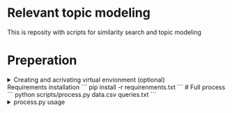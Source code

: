 # Relevant topic modeling
This is reposity with scripts for similarity search and topic modeling

# Preperation
<details>
<summary>Creating and acrivating virtual envionment (optional)</summary>
Creating virtual enviornment
```
python -m venv venv
```
Activating virtual enviornment
Windows
```
venv\Scripts\activate.bat
```
Linux
```
source <venv>/bin/activate
```
</details>
Requirements installation
```
pip install -r requirenments.txt
```
# Full process
```
python scripts/process.py data.csv queries.txt
```
<details>
<summary>process.py usage</summary>
``` 
usage: process.py [-h] [-o OUTPUT] [-l LANG] [-s] [-m MODEL] [-t THRESHOLD] [-sm SPACY_MODEL] [-gpt GPT_MODEL]
                  input queries

positional arguments:
  input                 path to input file
  queries               path to file with regex queries for relevant sentences search

options:
  -h, --help            show this help message and exit
  -o OUTPUT, --output OUTPUT
                        path to directory where output files will be stored (default: ../data/)
  -l LANG, --lang LANG  language of documents (default: en)
  -s, --smart           use smart paragraphisation
  -m MODEL, --model MODEL
                        model for embedding (default: sentence-transformers/sentence-t5-xl)
  -t THRESHOLD, --threshold THRESHOLD
                        threshold to determine relevant sentences (default: 0.5)
  -sm SPACY_MODEL, --spacy_model SPACY_MODEL
                        spacy model for lemmatization (default: en_core_web_lg)
  -gpt GPT_MODEL, --gpt_model GPT_MODEL
                        model for topic representation and summary (default: None)
```
</details>
# Paragraphs and sentences split process
```
python scripts/split.py data.csv
```
<details>
<summary>split.py usage</summary>
```
usage: split.py [-h] [-o OUTPUT] [-l LANG] [-s] [-m MODEL] input

positional arguments:
  input                 path to input file

options:
  -h, --help            show this help message and exit
  -o OUTPUT, --output OUTPUT
                        path to directory where output files will be stored (default: ../data/)
  -l LANG, --lang LANG  language of documents (default: en)
  -s, --smart           use smart paragraphisation
  -m MODEL, --model MODEL
                        model for smart paragraphisation (default: sentence-transformers/sentence-t5-xl)
```
</details>

# Similarity score computing
```
python scripts/similarity.py queris.txt
```
<details>
<summary>similarity.py usage</summary>
```
usage: similarity.py [-h] [-i INPUT] [-o OUTPUT] [-e EMBEDDINGS] [-m MODEL] queries

positional arguments:
  queries               path to file with regex queries for relevant sentences search

options:
  -h, --help            show this help message and exit
  -i INPUT, --input INPUT
                        path to directory with paragraphs.csv and sentences.csv (default: ../data/)
  -o OUTPUT, --output OUTPUT
                        path to directory where files will be stored (default: ../data/)
  -e EMBEDDINGS, --embeddings EMBEDDINGS
                        is there embeddings
  -m MODEL, --model MODEL
                        model for embedding (default: sentence-transformers/sentence-t5-xl)
```
</details>
# Topic modeling
```
python scripts/topic_modeling.py
```
<details>
<summary>topic_modeling.py usage</summary>
```
usage: topic_modeling.py [-h] [-i INPUT] [-o OUTPUT] [-t THRESHOLD] [-sm SPACY_MODEL] [-m MODEL] [-gpt GPT_MODEL]

options:
  -h, --help            show this help message and exit
  -i INPUT, --input INPUT
                        path to directory with sentences_sim.csv, optionaly with sentences_embeddings.npy (default:
                        ../data/)
  -o OUTPUT, --output OUTPUT
                        path to directory where files will be stored (default: ../data/)
  -t THRESHOLD, --threshold THRESHOLD
                        threshold to determine relevant sentences (default: 0.5)
  -sm SPACY_MODEL, --spacy_model SPACY_MODEL
                        spacy model for lemmatization (default: en_core_web_lg)
  -m MODEL, --model MODEL
                        model for embedding (default: sentence-transformers/sentence-t5-xl)
  -gpt GPT_MODEL, --gpt_model GPT_MODEL
                        model for topic representation and summary (default: None)
```
</details>
